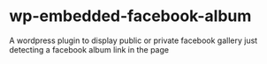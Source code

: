 # wp-embedded-facebook-album

A wordpress plugin to display public or private facebook gallery just detecting a facebook album link in the page
